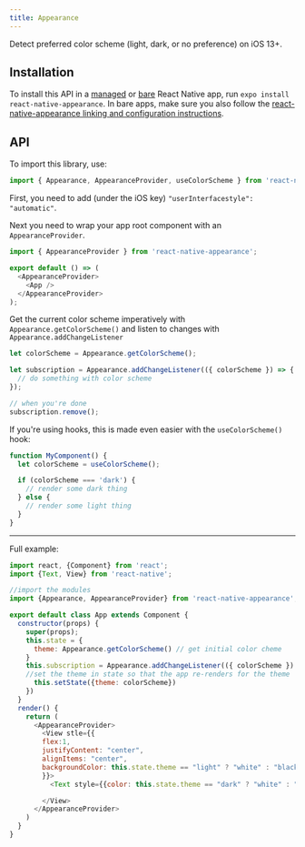 ```yaml
---
title: Appearance
---
```


Detect preferred color scheme (light, dark, or no preference) on iOS 13+.

## Installation

To install this API in a [managed](../../introduction/managed-vs-bare/#managed-workflow) or [bare](../../introduction/managed-vs-bare/#bare-workflow) React Native app, run `expo install react-native-appearance`. In bare apps, make sure you also follow the [react-native-appearance linking and configuration instructions](https://github.com/expo/react-native-appearance#linking).

## API

To import this library, use:

```js
import { Appearance, AppearanceProvider, useColorScheme } from 'react-native-appearance';
````
First, you need to add (under the iOS key) `"userInterfacestyle": "automatic"`.

Next you need to wrap your app root component with an `AppearanceProvider`.

```js
import { AppearanceProvider } from 'react-native-appearance';

export default () => (
  <AppearanceProvider>
    <App />
  </AppearanceProvider>
);
```

Get the current color scheme imperatively with `Appearance.getColorScheme()` and listen to changes with `Appearance.addChangeListener`

```js
let colorScheme = Appearance.getColorScheme();

let subscription = Appearance.addChangeListener(({ colorScheme }) => {
  // do something with color scheme
});

// when you're done
subscription.remove();
```

If you're using hooks, this is made even easier with the `useColorScheme()` hook:

```js
function MyComponent() {
  let colorScheme = useColorScheme();

  if (colorScheme === 'dark') {
    // render some dark thing
  } else {
    // render some light thing
  }
}
```
-----
Full example:
```js
import react, {Component} from 'react';
import {Text, View} from 'react-native';

//import the modules
import {Appearance, AppearanceProvider} from 'react-native-appearance';

export default class App extends Component {
  constructor(props) {
    super(props);
    this.state = {
      theme: Appearance.getColorScheme() // get initial color cheme
    }
    this.subscription = Appearance.addChangeListener(({ colorScheme }) => { //Add subscription to when the user changes themes
    //set the theme in state so that the app re-renders for the theme
      this.setState({theme: colorScheme})
    })
  }
  render() {
    return (
      <AppearanceProvider>
        <View stle={{
        flex:1,
        justifyContent: "center",
        alignItems: "center",
        backgroundColor: this.state.theme == "light" ? "white" : "black"
        }}>
          <Text style={{color: this.state.theme == "dark" ? "white" : "black"}}>{this.state.theme}{"\n"}Change the system theme!</Text>

        </View>
      </AppearanceProvider>
    )
  }
}
